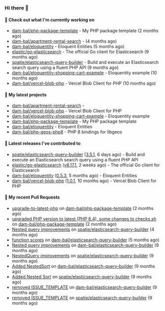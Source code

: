 ### Hi there 👋

#### 👷 Check out what I'm currently working on

- [dam-bal/php-package-template](https://github.com/dam-bal/php-package-template) - My PHP package template (2 months ago)
- [dam-bal/apartment-rental-search](https://github.com/dam-bal/apartment-rental-search) -  (4 months ago)
- [dam-bal/eloquentity](https://github.com/dam-bal/eloquentity) - Eloquent Entities (5 months ago)
- [elastic/go-elasticsearch](https://github.com/elastic/go-elasticsearch) - The official Go client for Elasticsearch (9 months ago)
- [spatie/elasticsearch-query-builder](https://github.com/spatie/elasticsearch-query-builder) - Build and execute an Elasticsearch search query using a fluent PHP API (9 months ago)
- [dam-bal/eloquentity-shopping-cart-example](https://github.com/dam-bal/eloquentity-shopping-cart-example) - Eloquentity example (10 months ago)
- [dam-bal/vercel-blob-php](https://github.com/dam-bal/vercel-blob-php) - Vercel Blob Client for PHP (10 months ago)

#### 🌱 My latest projects

- [dam-bal/apartment-rental-search](https://github.com/dam-bal/apartment-rental-search) - 
- [dam-bal/vercel-blob-php](https://github.com/dam-bal/vercel-blob-php) - Vercel Blob Client for PHP
- [dam-bal/eloquentity-shopping-cart-example](https://github.com/dam-bal/eloquentity-shopping-cart-example) - Eloquentity example
- [dam-bal/php-package-template](https://github.com/dam-bal/php-package-template) - My PHP package template
- [dam-bal/eloquentity](https://github.com/dam-bal/eloquentity) - Eloquent Entities
- [dam-bal/php-geos-php8](https://github.com/dam-bal/php-geos-php8) - PHP 8 bindings for libgeos

#### 🔭 Latest releases I've contributed to

- [spatie/elasticsearch-query-builder](https://github.com/spatie/elasticsearch-query-builder) ([3.5.1](https://github.com/spatie/elasticsearch-query-builder/releases/tag/3.5.1), 6 days ago) - Build and execute an Elasticsearch search query using a fluent PHP API
- [elastic/go-elasticsearch](https://github.com/elastic/go-elasticsearch) ([v8.17.1](https://github.com/elastic/go-elasticsearch/releases/tag/v8.17.1), 2 weeks ago) - The official Go client for Elasticsearch
- [dam-bal/eloquentity](https://github.com/dam-bal/eloquentity) ([0.5.3](https://github.com/dam-bal/eloquentity/releases/tag/0.5.3), 5 months ago) - Eloquent Entities
- [dam-bal/vercel-blob-php](https://github.com/dam-bal/vercel-blob-php) ([1.0.1](https://github.com/dam-bal/vercel-blob-php/releases/tag/1.0.1), 10 months ago) - Vercel Blob Client for PHP

#### 🔨 My recent Pull Requests

- [upgrade-to-latest-php](https://github.com/dam-bal/php-package-template/pull/7) on [dam-bal/php-package-template](https://github.com/dam-bal/php-package-template) (2 months ago)
- [upgraded PHP version to latest (PHP 8.4), some changes to checks.sh](https://github.com/dam-bal/php-package-template/pull/6) on [dam-bal/php-package-template](https://github.com/dam-bal/php-package-template) (2 months ago)
- [Nested query improvements](https://github.com/spatie/elasticsearch-query-builder/pull/53) on [spatie/elasticsearch-query-builder](https://github.com/spatie/elasticsearch-query-builder) (4 months ago)
- [function scores](https://github.com/dam-bal/elasticsearch-query-builder/pull/18) on [dam-bal/elasticsearch-query-builder](https://github.com/dam-bal/elasticsearch-query-builder) (5 months ago)
- [Nested query improvements](https://github.com/dam-bal/elasticsearch-query-builder/pull/17) on [dam-bal/elasticsearch-query-builder](https://github.com/dam-bal/elasticsearch-query-builder) (9 months ago)
- [NestedQuery improvements](https://github.com/spatie/elasticsearch-query-builder/pull/47) on [spatie/elasticsearch-query-builder](https://github.com/spatie/elasticsearch-query-builder) (9 months ago)
- [Added NestedSort](https://github.com/dam-bal/elasticsearch-query-builder/pull/16) on [dam-bal/elasticsearch-query-builder](https://github.com/dam-bal/elasticsearch-query-builder) (9 months ago)
- [Added Nested Sort](https://github.com/spatie/elasticsearch-query-builder/pull/46) on [spatie/elasticsearch-query-builder](https://github.com/spatie/elasticsearch-query-builder) (9 months ago)
- [removed ISSUE_TEMPLATE](https://github.com/dam-bal/elasticsearch-query-builder/pull/2) on [dam-bal/elasticsearch-query-builder](https://github.com/dam-bal/elasticsearch-query-builder) (9 months ago)
- [removed ISSUE_TEMPLATE](https://github.com/spatie/elasticsearch-query-builder/pull/45) on [spatie/elasticsearch-query-builder](https://github.com/spatie/elasticsearch-query-builder) (9 months ago)
